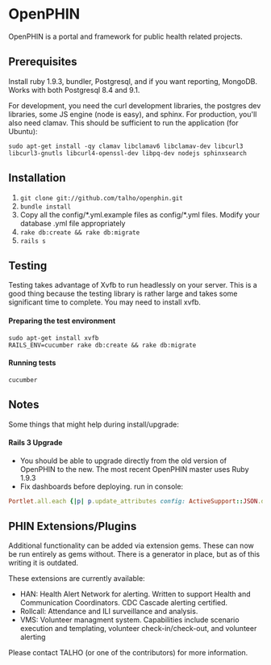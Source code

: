 # OpenPHIN

OpenPHIN is a portal and framework for public health related projects.

## Prerequisites

Install ruby 1.9.3, bundler, Postgresql, and if you want reporting, MongoDB. Works with both Postgresql 8.4 and 9.1.

For development, you need the curl development libraries, the postgres dev libraries, some JS engine (node is easy), and sphinx. For
production, you'll also need clamav. This should be sufficient to run the application (for Ubuntu):

    sudo apt-get install -qy clamav libclamav6 libclamav-dev libcurl3 libcurl3-gnutls libcurl4-openssl-dev libpq-dev nodejs sphinxsearch

## Installation

1. ```git clone git://github.com/talho/openphin.git```
1. ```bundle install```
1. Copy all the config/\*.yml.example files as config/\*.yml files. Modify your database .yml file appropriately
1. ```rake db:create && rake db:migrate```
1. ```rails s```

## Testing

Testing takes advantage of Xvfb to run headlessly on your server. This is a good thing because the testing library is rather large
and takes some significant time to complete. You may need to install xvfb.

#### Preparing the test environment

    sudo apt-get install xvfb
    RAILS_ENV=cucumber rake db:create && rake db:migrate
  
#### Running tests

    cucumber

## Notes

Some things that might help during install/upgrade:

#### Rails 3 Upgrade
  - You should be able to upgrade directly from the old version of OpenPHIN to the new. The most recent OpenPHIN master uses Ruby 1.9.3
  - Fix dashboards before deploying. run in console:

``` ruby
Portlet.all.each {|p| p.update_attributes config: ActiveSupport::JSON.decode(p.config).to_json }
```

## PHIN Extensions/Plugins

Additional functionality can be added via extension gems. These can now be run entirely as gems without. There is a generator in place, but
as of this writing it is outdated.

These extensions are currently available:
  - HAN: Health Alert Network for alerting. Written to support Health and Communication Coordinators. CDC Cascade alerting certified.
  - Rollcall: Attendance and ILI surveillance and analysis.
  - VMS: Volunteer managment system. Capabilities include scenario execution and templating, volunteer check-in/check-out, and volunteer alerting

Please contact TALHO (or one of the contributors) for more information.